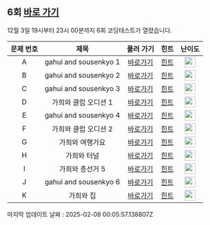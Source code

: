 ## 6회 [바로 가기](https://www.acmicpc.net/contest/view/1201)
12월 3일 19시부터 23시 00분까지 6회 코딩테스트가 열렸습니다.

|문제 번호|제목|풀러 가기|힌트|난이도|
|:------:|:-------------:|:-----:|:-----:|:-----:|
|A|gahui and sousenkyo 1|[바로가기](https://www.acmicpc.net/problem/30791)|[힌트](https://github.com/cdog-gh/gh_coding_test/tree/main/6/01)| <img height="25px" width="25px" src="https://static.solved.ac/tier_small/2.svg"></img> |
|B|gahui and sousenkyo 2|[바로가기](https://www.acmicpc.net/problem/30792)|[힌트](https://github.com/cdog-gh/gh_coding_test/tree/main/6/02)| <img height="25px" width="25px" src="https://static.solved.ac/tier_small/3.svg"></img> |
|C|gahui and sousenkyo 3|[바로가기](https://www.acmicpc.net/problem/30793)|[힌트](https://github.com/cdog-gh/gh_coding_test/tree/main/6/03)| <img height="25px" width="25px" src="https://static.solved.ac/tier_small/2.svg"></img> |
|D|가희와 클럽 오디션 1|[바로가기](https://www.acmicpc.net/problem/30794)|[힌트](https://github.com/cdog-gh/gh_coding_test/tree/main/6/04)| <img height="25px" width="25px" src="https://static.solved.ac/tier_small/2.svg"></img> |
|E|gahui and sousenkyo 4|[바로가기](https://www.acmicpc.net/problem/30796)|[힌트](https://github.com/cdog-gh/gh_coding_test/tree/main/6/05)| <img height="25px" width="25px" src="https://static.solved.ac/tier_small/7.svg"></img> |
|F|가희와 클럽 오디션 2|[바로가기](https://www.acmicpc.net/problem/30801)|[힌트](https://github.com/cdog-gh/gh_coding_test/tree/main/6/06)| <img height="25px" width="25px" src="https://static.solved.ac/tier_small/11.svg"></img> |
|G|가희와 여행가요|[바로가기](https://www.acmicpc.net/problem/30797)|[힌트](https://github.com/cdog-gh/gh_coding_test/tree/main/6/07)| <img height="25px" width="25px" src="https://static.solved.ac/tier_small/12.svg"></img> |
|H|가희와 터널|[바로가기](https://www.acmicpc.net/problem/30799)|[힌트](https://github.com/cdog-gh/gh_coding_test/tree/main/6/08)| <img height="25px" width="25px" src="https://static.solved.ac/tier_small/14.svg"></img> |
|I|가희와 총선거 5|[바로가기](https://www.acmicpc.net/problem/30795)|[힌트](https://github.com/cdog-gh/gh_coding_test/tree/main/6/09)| <img height="25px" width="25px" src="https://static.solved.ac/tier_small/13.svg"></img> |
|J|gahui and sousenkyo 6|[바로가기](https://www.acmicpc.net/problem/30798)|[힌트](https://github.com/cdog-gh/gh_coding_test/tree/main/6/10)| <img height="25px" width="25px" src="https://static.solved.ac/tier_small/16.svg"></img> |
|K|가희와 집|[바로가기](https://www.acmicpc.net/problem/30800)|[힌트](https://github.com/cdog-gh/gh_coding_test/tree/main/6/11)| <img height="25px" width="25px" src="https://static.solved.ac/tier_small/19.svg"></img> |

마지막 업데이트 날짜 : 2025-02-08 00:05:57.138807Z